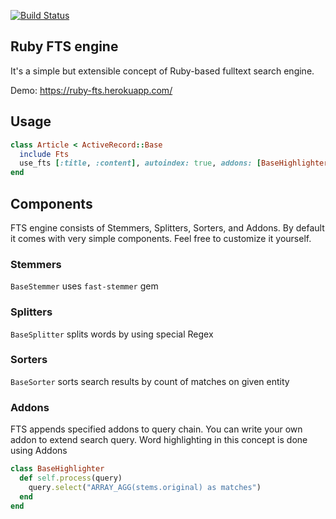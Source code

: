 [![Build Status](https://travis-ci.org/KernelMadness/ruby_fts.svg?branch=master)](https://travis-ci.org/KernelMadness/ruby_fts)
## Ruby FTS engine
It's a simple but extensible concept of Ruby-based fulltext search engine.

Demo: https://ruby-fts.herokuapp.com/
## Usage
```ruby
class Article < ActiveRecord::Base
  include Fts
  use_fts [:title, :content], autoindex: true, addons: [BaseHighlighter]
end
```

## Components
FTS engine consists of Stemmers, Splitters, Sorters, and Addons.
By default it comes with very simple components. Feel free to customize it yourself.

### Stemmers
`BaseStemmer` uses `fast-stemmer` gem

### Splitters
`BaseSplitter` splits words by using special Regex

### Sorters
`BaseSorter` sorts search results by count of matches on given entity

### Addons
FTS appends specified addons to query chain. You can write your own addon to extend search query.
Word highlighting in this concept is done using Addons

```ruby
class BaseHighlighter
  def self.process(query)
    query.select("ARRAY_AGG(stems.original) as matches")
  end
end
```
